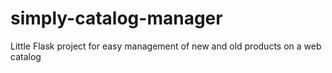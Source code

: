 # simply-catalog-manager
Little Flask project for easy management of new and old products on a web catalog

